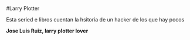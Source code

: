 #Larry Plotter

Esta seried e libros cuentan la hsitoria de un hacker de los que hay pocos

**Jose Luis Ruiz, larry plotter lover**
